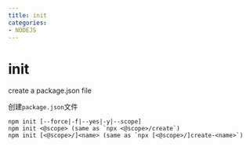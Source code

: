 ```yaml
---
title: init
categories: 
- NODEJS
---
```

# init

create a package.json file

创建`package.json`文件
```
npm init [--force|-f|--yes|-y|--scope]
npm init <@scope> (same as `npx <@scope>/create`)
npm init [<@scope>/]<name> (same as `npx [<@scope>/]create-<name>`)
```
